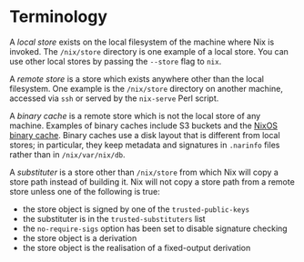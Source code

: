 # Terminology

A *local store* exists on the local filesystem of the machine where
Nix is invoked.  The `/nix/store` directory is one example of a
local store.  You can use other local stores by passing the
`--store` flag to `nix`.

A *remote store* is a store which exists anywhere other than the
local filesystem.  One example is the `/nix/store` directory on
another machine, accessed via `ssh` or served by the `nix-serve`
Perl script.

A *binary cache* is a remote store which is not the local store of
any machine.  Examples of binary caches include S3 buckets and the
[NixOS binary cache](https://cache.nixos.org).  Binary caches use a
disk layout that is different from local stores; in particular, they
keep metadata and signatures in `.narinfo` files rather than in
`/nix/var/nix/db`.

A *substituter* is a store other than `/nix/store` from which Nix will
copy a store path instead of building it.  Nix will not copy a store
path from a remote store unless one of the following is true:

- the store object is signed by one of the `trusted-public-keys`
- the substituter is in the `trusted-substituters` list
- the `no-require-sigs` option has been set to disable signature checking
- the store object is a derivation
- the store object is the realisation of a fixed-output derivation
